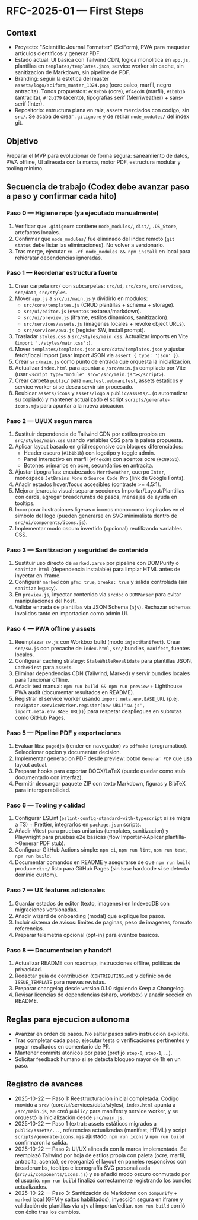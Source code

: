 # RFC-2025-01 — First Steps

## Context

- Proyecto: "Scientific Journal Formatter" (SciForm), PWA para maquetar articulos cientificos y generar PDF.
- Estado actual: UI basica con Tailwind CDN, logica monolitica en `app.js`, plantillas en `templates/templates.json`, service worker sin cache, sin sanitizacion de Markdown, sin pipeline de PDF.
- Branding: seguir la estetica del master `assets/logo/sciform_master_1024.png` (ocre paleo, marfil, negro antracita). Tonos propuestos: `#c89b5b` (ocre), `#f4ecd8` (marfil), `#1b1b1b` (antracita), `#f2b179` (acento), tipografias serif (Merriweather) + sans-serif (Inter).
- Repositorio: estructura plana en raiz, assets mezclados con codigo, sin `src/`. Se acaba de crear `.gitignore` y de retirar `node_modules/` del index git.

## Objetivo

Preparar el MVP para evolucionar de forma segura: saneamiento de datos, PWA offline, UI alineada con la marca, motor PDF, estructura modular y tooling minimo.

## Secuencia de trabajo (Codex debe avanzar paso a paso y confirmar cada hito)

### Paso 0 — Higiene repo (ya ejecutado manualmente)

1. Verificar que `.gitignore` contiene `node_modules/`, `dist/`, `.DS_Store`, artefactos locales.
2. Confirmar que `node_modules/` fue eliminado del index remoto (`git status` debe listar las eliminaciones). No volver a versionarlo.
3. Tras merge, ejecutar `rm -rf node_modules && npm install` en local para rehidratar dependencias ignoradas.

### Paso 1 — Reordenar estructura fuente

1. Crear carpeta `src/` con subcarpetas: `src/ui`, `src/core`, `src/services`, `src/data`, `src/styles`.
2. Mover `app.js` a `src/ui/main.js` y dividirlo en modulos:
   - `src/core/templates.js` (CRUD plantillas + schema + storage).
   - `src/ui/editor.js` (eventos textarea/markdown).
   - `src/ui/preview.js` (iframe, estilos dinamicos, sanitizacion).
   - `src/services/assets.js` (imagenes locales + revoke object URLs).
   - `src/services/pwa.js` (register SW, install prompt).
3. Trasladar `styles.css` a `src/styles/main.css`. Actualizar imports en Vite (`import './styles/main.css';`).
4. Mover `templates/templates.json` a `src/data/templates.json` y ajustar fetch/local import (usar import JSON via `assert { type: 'json' }`).
5. Crear `src/main.js` como punto de entrada que orquesta la inicializacion.
6. Actualizar `index.html` para apuntar a `/src/main.js` compilado por Vite (usar `<script type="module" src="/src/main.js"></script>`).
7. Crear carpeta `public/` para `manifest.webmanifest`, assets estaticos y service worker si se desea servir sin procesado.
8. Reubicar `assets/icons` y `assets/logo` a `public/assets/…` (o automatizar su copiado) y mantener actualizado el script `scripts/generate-icons.mjs` para apuntar a la nueva ubicacion.

### Paso 2 — UI/UX segun marca

1. Sustituir dependencia de Tailwind CDN por estilos propios en `src/styles/main.css` usando variables CSS para la paleta propuesta.
2. Aplicar layout basado en grid responsive con bloques diferenciados:
   - Header oscuro (`#1b1b1b`) con logotipo y toggle admin.
   - Panel interactivo en marfil (`#f4ecd8`) con acentos ocre (`#c89b5b`).
   - Botones primarios en ocre, secundarios en antracita.
3. Ajustar tipografias: encabezados `Merriweather`, cuerpo `Inter`, monospace `JetBrains Mono` o `Source Code Pro` (link de Google Fonts).
4. Añadir estados hover/focus accesibles (contraste >= 4.5:1).
5. Mejorar jerarquia visual: separar secciones Importar/Layout/Plantillas con cards, agregar breadcrumbs de pasos, mensajes de ayuda en tooltips.
6. Incorporar ilustraciones ligeras o iconos monocromo inspirados en el simbolo del logo (pueden generarse en SVG minimalista dentro de `src/ui/components/icons.js`).
7. Implementar modo oscuro invertido (opcional) reutilizando variables CSS.

### Paso 3 — Sanitizacion y seguridad de contenido

1. Sustituir uso directo de `marked.parse` por pipeline con DOMPurify o `sanitize-html` (dependencia instalable) para limpiar HTML antes de inyectar en iframe.
2. Configurar `marked` con `gfm: true`, `breaks: true` y salida controlada (sin `sanitize` legacy).
3. En `preview.js`, inyectar contenido via `srcdoc` o `DOMParser` para evitar manipulaciones del host.
4. Validar entrada de plantillas via JSON Schema (`ajv`). Rechazar schemas invalidos tanto en importacion como admin UI.

### Paso 4 — PWA offline y assets

1. Reemplazar `sw.js` con Workbox build (modo `injectManifest`). Crear `src/sw.js` con precache de `index.html`, `src/` bundles, `manifest`, fuentes locales.
2. Configurar caching strategy: `StaleWhileRevalidate` para plantillas JSON, `CacheFirst` para assets.
3. Eliminar dependencias CDN (Tailwind, Marked) y servir bundles locales para funcionar offline.
4. Añadir test manual: `npm run build && npm run preview` + Lighthouse PWA audit (documentar resultados en README).
5. Registrar el service worker usando `import.meta.env.BASE_URL` (p.ej. `navigator.serviceWorker.register(new URL('sw.js', import.meta.env.BASE_URL))`) para respetar despliegues en subrutas como GitHub Pages.

### Paso 5 — Pipeline PDF y exportaciones

1. Evaluar libs: `pagedjs` (render en navegador) vs `pdfmake` (programatico). Seleccionar opcion y documentar decision.
2. Implementar generacion PDF desde preview: boton `Generar PDF` que usa layout actual.
3. Preparar hooks para exportar DOCX/LaTeX (puede quedar como stub documentado con interfaz).
4. Permitir descargar paquete ZIP con texto Markdown, figuras y BibTeX para interoperabilidad.

### Paso 6 — Tooling y calidad

1. Configurar ESLint (`eslint-config-standard-with-typescript` si se migra a TS) + Prettier, integrarlos en `package.json` scripts.
2. Añadir Vitest para pruebas unitarias (templates, sanitizacion) y Playwright para pruebas e2e basicas (flow Importar->Aplicar plantilla->Generar PDF stub).
3. Configurar GitHub Actions simple: `npm ci`, `npm run lint`, `npm run test`, `npm run build`.
4. Documentar comandos en README y asegurarse de que `npm run build` produce `dist/` listo para GitHub Pages (sin `base` hardcode si se detecta dominio custom).

### Paso 7 — UX features adicionales

1. Guardar estados de editor (texto, imagenes) en IndexedDB con migraciones versionadas.
2. Añadir wizard de onboarding (modal) que explique los pasos.
3. Incluir sistema de avisos: limites de paginas, peso de imagenes, formato referencias.
4. Preparar telemetria opcional (opt-in) para eventos basicos.

### Paso 8 — Documentacion y handoff

1. Actualizar README con roadmap, instrucciones offline, politicas de privacidad.
2. Redactar guia de contribucion (`CONTRIBUTING.md`) y definicion de `ISSUE_TEMPLATE` para nuevas revistas.
3. Preparar changelog desde version 0.1.0 siguiendo Keep a Changelog.
4. Revisar licencias de dependencias (sharp, workbox) y anadir seccion en README.

## Reglas para ejecucion autonoma

- Avanzar en orden de pasos. No saltar pasos salvo instruccion explicita.
- Tras completar cada paso, ejecutar tests o verificaciones pertinentes y pegar resultados en comentario de PR.
- Mantener commits atonicos por paso (prefijo `step-0`, `step-1`, ...).
- Solicitar feedback humano si se detecta bloqueo mayor de 1h en un paso.

## Registro de avances

- 2025-10-22 — Paso 1: Reestructuración inicial completada. Código movido a `src/` (core/ui/services/data/styles), `index.html` apunta a `/src/main.js`, se creó `public/` para manifest y service worker, y se orquestó la inicialización desde `src/main.js`.
- 2025-10-22 — Paso 1 (extra): assets estáticos migrados a `public/assets/...`, referencias actualizadas (manifest, HTML) y script `scripts/generate-icons.mjs` ajustado. `npm run icons` y `npm run build` confirmaron la salida.
- 2025-10-22 — Paso 2: UI/UX alineada con la marca implementada. Se reemplazó Tailwind por hoja de estilos propia con paleta (ocre, marfil, antracita, acento), se reorganizó el layout en paneles responsivos con breadcrumbs, tooltips e iconografía SVG personalizada (`src/ui/components/icons.js`) y se añadió modo oscuro conmutado por el usuario. `npm run build` finalizó correctamente registrando los bundles actualizados.
- 2025-10-22 — Paso 3: Sanitización de Markdown con `dompurify` + `marked` local (GFM y saltos habilitados), inyección segura en iframe y validación de plantillas vía `ajv` al importar/editar. `npm run build` corrió con éxito tras los cambios.
